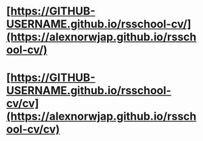 # [https://GITHUB-USERNAME.github.io/rsschool-cv/](https://alexnorwjap.github.io/rsschool-cv/)
# [https://GITHUB-USERNAME.github.io/rsschool-cv/cv](https://alexnorwjap.github.io/rsschool-cv/cv)
